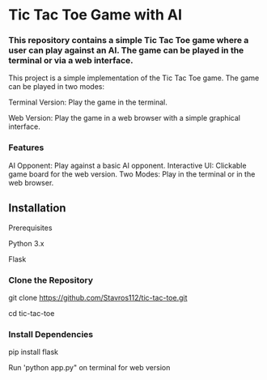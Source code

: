 # Tic Tac Toe Game with AI
### This repository contains a simple Tic Tac Toe game where a user can play against an AI. The game can be played in the terminal or via a web interface.

This project is a simple implementation of the Tic Tac Toe game. The game can be played in two modes:

Terminal Version: Play the game in the terminal.

Web Version: Play the game in a web browser with a simple graphical interface.

### Features

AI Opponent: Play against a basic AI opponent.
Interactive UI: Clickable game board for the web version.
Two Modes: Play in the terminal or in the web browser.

## Installation

Prerequisites

Python 3.x

Flask

### Clone the Repository

git clone https://github.com/Stavros112/tic-tac-toe.git

cd tic-tac-toe

### Install Dependencies

pip install flask

Run 'python app.py" on terminal for web version
